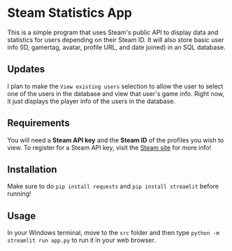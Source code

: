 # Steam Statistics App

This is a simple program that uses Steam's public API to display data and statistics for users depending on their Steam ID. It will also store basic user info (ID, gamertag, avatar, profile URL, and date joined) in an SQL database.

## Updates
I plan to make the `View existing users` selection to allow the user to select one of the users in the database and view that user's game info. Right now, it just displays the player info of the users in the database.

## Requirements
You will need a **Steam API key** and the **Steam ID** of the profiles you wish to view. To register for a Steam API key, visit the [Steam site](https://steamcommunity.com/dev) for more info!

## Installation
Make sure to do `pip install requests` and `pip install streamlit` before running!

## Usage
In your Windows terminal, move to the `src` folder and then type `python -m streamlit run app.py` to run it in your web browser.